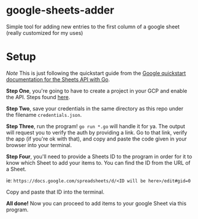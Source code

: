# google-sheets-adder

Simple tool for adding new entries to the first column of a google sheet (really customized for my uses)

# Setup

_Note_ This is just following the quickstart guide from the [Google quickstart documentation for the Sheets API with Go](https://developers.google.com/sheets/api/quickstart/go).

**Step One**, you're going to have to create a project in your GCP and enable the API. Steps found [here](https://developers.google.com/workspace/guides/create-project).

**Step Two**, save your credentials in the same directory as this repo under the filename `credentials.json`.

**Step Three**, run the program! `go run *.go` will handle it for ya. The output will request you to verify the auth by providing a link. Go to that link, verify the app (if you're ok with that), and copy and paste the code given in your browser into your terminal.

**Step Four**, you'll need to provide a Sheets ID to the program in order for it to know which Sheet to add your items to. You can find the ID from the URL of a Sheet.

ie: `https://docs.google.com/spreadsheets/d/<ID will be here>/edit#gid=0`

Copy and paste that ID into the terminal.

**All done!** Now you can proceed to add items to your google Sheet via this program.
